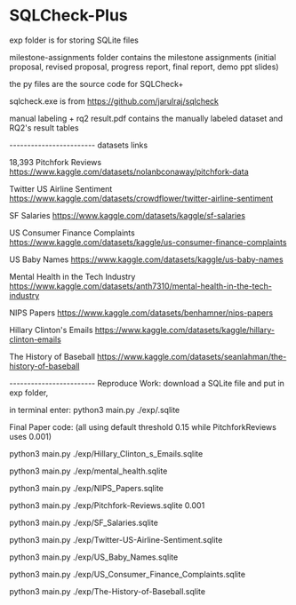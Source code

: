 # SQLCheck-Plus

exp folder is for storing SQLite files

milestone-assignments folder contains the milestone assignments (initial proposal, revised proposal, progress report, final report, demo ppt slides)

the py files are the source code for SQLCheck+

sqlcheck.exe is from https://github.com/jarulraj/sqlcheck

manual labeling + rq2 result.pdf contains the manually labeled dataset and RQ2's result tables


------------------------ datasets links

18,393 Pitchfork Reviews
https://www.kaggle.com/datasets/nolanbconaway/pitchfork-data

Twitter US Airline Sentiment
https://www.kaggle.com/datasets/crowdflower/twitter-airline-sentiment

SF Salaries
https://www.kaggle.com/datasets/kaggle/sf-salaries

US Consumer Finance Complaints
https://www.kaggle.com/datasets/kaggle/us-consumer-finance-complaints

US Baby Names
https://www.kaggle.com/datasets/kaggle/us-baby-names

Mental Health in the Tech Industry
https://www.kaggle.com/datasets/anth7310/mental-health-in-the-tech-industry

NIPS Papers
https://www.kaggle.com/datasets/benhamner/nips-papers

Hillary Clinton's Emails
https://www.kaggle.com/datasets/kaggle/hillary-clinton-emails

The History of Baseball
https://www.kaggle.com/datasets/seanlahman/the-history-of-baseball

------------------------ Reproduce Work:
download a SQLite file and put in exp folder,

in terminal enter: python3 main.py ./exp/<filename>.sqlite <optional threshold>

Final Paper code: (all using default threshold 0.15 while PitchforkReviews uses 0.001)


python3 main.py ./exp/Hillary_Clinton_s_Emails.sqlite

python3 main.py ./exp/mental_health.sqlite

python3 main.py ./exp/NIPS_Papers.sqlite

python3 main.py ./exp/Pitchfork-Reviews.sqlite 0.001

python3 main.py ./exp/SF_Salaries.sqlite

python3 main.py ./exp/Twitter-US-Airline-Sentiment.sqlite

python3 main.py ./exp/US_Baby_Names.sqlite

python3 main.py ./exp/US_Consumer_Finance_Complaints.sqlite

python3 main.py ./exp/The-History-of-Baseball.sqlite

